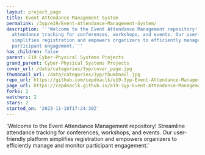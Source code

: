 ```yaml
---
layout: project_page
title: Event Attendance Management System
permalink: /3yp/e19/Event-Attendance-Management-System/
description: '''Welcome to the Event Attendance Management repository! Streamline
  attendance tracking for conferences, workshops, and events. Our user-friendly platform
  simplifies registration and empowers organizers to efficiently manage and monitor
  participant engagement.'''
has_children: false
parent: E19 Cyber-Physical Systems Projects
grand_parent: Cyber-Physical Systems Projects
cover_url: /data/categories/3yp/cover_page.jpg
thumbnail_url: /data/categories/3yp/thumbnail.jpg
repo_url: https://github.com/cepdnaclk/e19-3yp-Event-Attendance-Management-System
page_url: https://cepdnaclk.github.io/e19-3yp-Event-Attendance-Management-System
forks: 2
watchers: 2
stars: 2
started_on: '2023-11-10T17:24:30Z'
---
```


'Welcome to the Event Attendance Management repository! Streamline attendance tracking for conferences, workshops, and events. Our user-friendly platform simplifies registration and empowers organizers to efficiently manage and monitor participant engagement.'
